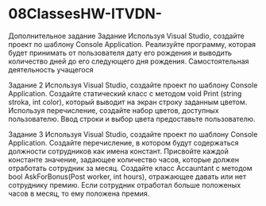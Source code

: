 # 08ClassesHW-ITVDN-

Дополнительное задание
Задание
Используя Visual Studio, создайте проект по шаблону Console Application.
Реализуйте программу, которая будет принимать от пользователя дату его рождения и выводить
количество дней до его следующего дня рождения.
Самостоятельная деятельность учащегося

Задание 2
Используя Visual Studio, создайте проект по шаблону Console Application.
Создайте статический класс с методом void Print (string stroka, int color), который выводит на
экран строку заданным цветом. Используя перечисление, создайте набор цветов, доступных
пользователю. Ввод строки и выбор цвета предоставьте пользователю.

Задание 3
Используя Visual Studio, создайте проект по шаблону Console Application.
Создайте перечисление, в котором будут содержаться должности сотрудников как имена констант.
Присвойте каждой константе значение, задающее количество часов, которые должен отработать
сотрудник за месяц.
Создайте класс Accauntant с методом bool AskForBonus(Post worker, int hours), отражающее
давать или нет сотруднику премию. Если сотрудник отработал больше положеных часов в месяц, то ему
положена премия. 
